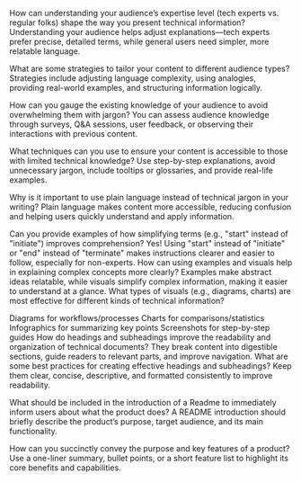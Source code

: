 How can understanding your audience’s expertise level (tech experts vs. regular folks) shape the way you present technical information?
Understanding your audience helps adjust explanations—tech experts prefer precise, detailed terms, while general users need simpler, more relatable language.

What are some strategies to tailor your content to different audience types?
Strategies include adjusting language complexity, using analogies, providing real-world examples, and structuring information logically.

 How can you gauge the existing knowledge of your audience to avoid overwhelming them with jargon?
You can assess audience knowledge through surveys, Q&A sessions, user feedback, or observing their interactions with previous content.

What techniques can you use to ensure your content is accessible to those with limited technical knowledge?
Use step-by-step explanations, avoid unnecessary jargon, include tooltips or glossaries, and provide real-life examples.

Why is it important to use plain language instead of technical jargon in your writing?
Plain language makes content more accessible, reducing confusion and helping users quickly understand and apply information.

Can you provide examples of how simplifying terms (e.g., "start" instead of "initiate") improves comprehension?
Yes! Using "start" instead of "initiate" or "end" instead of "terminate" makes instructions clearer and easier to follow, especially for non-experts.
 How can using examples and visuals help in explaining complex concepts more clearly?
Examples make abstract ideas relatable, while visuals simplify complex information, making it easier to understand at a glance.
 What types of visuals (e.g., diagrams, charts) are most effective for different kinds of technical information?

Diagrams for workflows/processes
Charts for comparisons/statistics
Infographics for summarizing key points
Screenshots for step-by-step guides
How do headings and subheadings improve the readability and organization of technical documents?
They break content into digestible sections, guide readers to relevant parts, and improve navigation.
 What are some best practices for creating effective headings and subheadings?
Keep them clear, concise, descriptive, and formatted consistently to improve readability.

 What should be included in the introduction of a Readme to immediately inform users about what the product does?
A README introduction should briefly describe the product’s purpose, target audience, and its main functionality.

How can you succinctly convey the purpose and key features of a product?
Use a one-liner summary, bullet points, or a short feature list to highlight its core benefits and capabilities.

